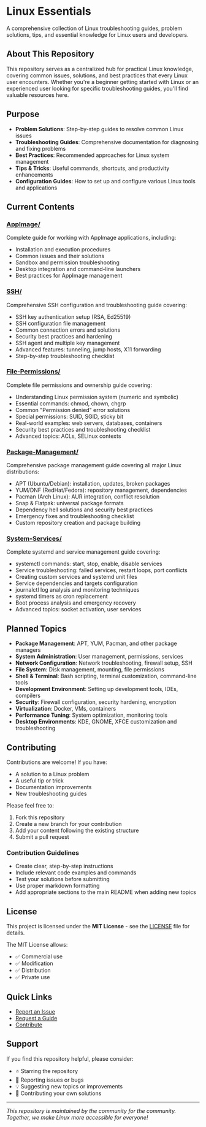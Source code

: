 # Linux Essentials

A comprehensive collection of Linux troubleshooting guides, problem solutions, tips, and essential knowledge for Linux users and developers.

## About This Repository

This repository serves as a centralized hub for practical Linux knowledge, covering common issues, solutions, and best practices that every Linux user encounters. Whether you're a beginner getting started with Linux or an experienced user looking for specific troubleshooting guides, you'll find valuable resources here.

## Purpose

- **Problem Solutions**: Step-by-step guides to resolve common Linux issues
- **Troubleshooting Guides**: Comprehensive documentation for diagnosing and fixing problems
- **Best Practices**: Recommended approaches for Linux system management
- **Tips & Tricks**: Useful commands, shortcuts, and productivity enhancements
- **Configuration Guides**: How to set up and configure various Linux tools and applications

## Current Contents

### [AppImage/](./AppImage/)

Complete guide for working with AppImage applications, including:

- Installation and execution procedures
- Common issues and their solutions
- Sandbox and permission troubleshooting
- Desktop integration and command-line launchers
- Best practices for AppImage management

### [SSH/](./SSH/)

Comprehensive SSH configuration and troubleshooting guide covering:

- SSH key authentication setup (RSA, Ed25519)
- SSH configuration file management
- Common connection errors and solutions
- Security best practices and hardening
- SSH agent and multiple key management
- Advanced features: tunneling, jump hosts, X11 forwarding
- Step-by-step troubleshooting checklist

### [File-Permissions/](./File-Permissions/)

Complete file permissions and ownership guide covering:

- Understanding Linux permission system (numeric and symbolic)
- Essential commands: chmod, chown, chgrp
- Common "Permission denied" error solutions
- Special permissions: SUID, SGID, sticky bit
- Real-world examples: web servers, databases, containers
- Security best practices and troubleshooting checklist
- Advanced topics: ACLs, SELinux contexts

### [Package-Management/](./Package-Management/)

Comprehensive package management guide covering all major Linux distributions:

- APT (Ubuntu/Debian): installation, updates, broken packages
- YUM/DNF (RedHat/Fedora): repository management, dependencies
- Pacman (Arch Linux): AUR integration, conflict resolution
- Snap & Flatpak: universal package formats
- Dependency hell solutions and security best practices
- Emergency fixes and troubleshooting checklist
- Custom repository creation and package building

### [System-Services/](./System-Services/)

Complete systemd and service management guide covering:

- systemctl commands: start, stop, enable, disable services
- Service troubleshooting: failed services, restart loops, port conflicts
- Creating custom services and systemd unit files
- Service dependencies and targets configuration
- journalctl log analysis and monitoring techniques
- systemd timers as cron replacement
- Boot process analysis and emergency recovery
- Advanced topics: socket activation, user services

## Planned Topics

- **Package Management**: APT, YUM, Pacman, and other package managers
- **System Administration**: User management, permissions, services
- **Network Configuration**: Network troubleshooting, firewall setup, SSH
- **File System**: Disk management, mounting, file permissions
- **Shell & Terminal**: Bash scripting, terminal customization, command-line tools
- **Development Environment**: Setting up development tools, IDEs, compilers
- **Security**: Firewall configuration, security hardening, encryption
- **Virtualization**: Docker, VMs, containers
- **Performance Tuning**: System optimization, monitoring tools
- **Desktop Environments**: KDE, GNOME, XFCE customization and troubleshooting

## Contributing

Contributions are welcome! If you have:

- A solution to a Linux problem
- A useful tip or trick
- Documentation improvements
- New troubleshooting guides

Please feel free to:

1. Fork this repository
2. Create a new branch for your contribution
3. Add your content following the existing structure
4. Submit a pull request

### Contribution Guidelines

- Create clear, step-by-step instructions
- Include relevant code examples and commands
- Test your solutions before submitting
- Use proper markdown formatting
- Add appropriate sections to the main README when adding new topics

## License

This project is licensed under the **MIT License** - see the [LICENSE](LICENSE) file for details.

The MIT License allows:

- ✅ Commercial use
- ✅ Modification
- ✅ Distribution
- ✅ Private use

## Quick Links

- [Report an Issue](../../issues)
- [Request a Guide](../../issues/new)
- [Contribute](../../pulls)

## Support

If you find this repository helpful, please consider:

- ⭐ Starring the repository
- 🐛 Reporting issues or bugs
- 💡 Suggesting new topics or improvements
- 🤝 Contributing your own solutions

---

_This repository is maintained by the community for the community. Together, we make Linux more accessible for everyone!_
